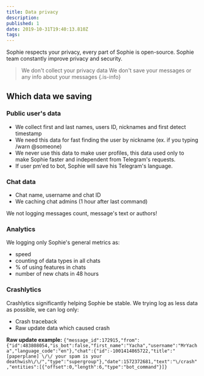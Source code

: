 ```yaml
---
title: Data privacy
description: 
published: 1
date: 2019-10-31T19:40:13.810Z
tags: 
---
```


Sophie respects your privacy, every part of Sophie is open-source.
Sophie team constantly improve privacy and security.

> We don't collect your privacy data
We don't save your messages or any info about your messages
{.is-info}

## Which data we saving

### Public user's data
- We collect first and last names, users ID, nicknames and first detect timestamp
- We need this data for fast finding the user by nickname (ex. if you typing /warn @someone)
- We never use this data to make user profiles, this data used only to make Sophie faster and independent from Telegram's requests.
- If user pm'ed to bot, Sophie will save his Telegram's language.

### Chat data
- Chat name, username and chat ID
- We caching chat admins (1 hour after last command)

We not logging messages count, message's text or authors! 

### Analytics
We logging only Sophie's general metrics as:
- speed
- counting of data types in all chats
- % of using features in chats
- number of new chats in 48 hours

### Crashlytics
Crashlytics significantly helping Sophie be stable. We trying log as less data as possible, we can log only:
- Crash traceback
- Raw update data which caused crash
	
**Raw update example:**
`{"message_id":172915,"from":{"id":483808054,"is_bot":false,"first_name":"Yacha","username":"MrYacha","language_code":"en"},"chat":{"id":-1001414865722,"title":"[paperplane] \/\/ your spam is your deathwish\/\/","type":"supergroup"},"date":1572372681,"text":"\/crash","entities":[{"offset":0,"length":6,"type":"bot_command"}]}`